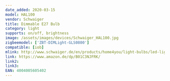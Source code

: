 ```yaml
---
date_added: 2020-03-15
model: HAL100
vendor: Schwaiger
title: Dimmable E27 Bulb
category: light
supports: on/off, brightness
image: /assets/images/devices/Schwaiger_HAL100.jpg
zigbeemodel: ['ZBT-DIMLight-GLS0800']
compatible: [iob]
mlink: http://www.schwaiger.de/en/products/home4you/light-bulbs/led-light-bulb-e27-3330.html
link: https://www.amazon.de/dp/B01C3NJFRK/
link2: 
link3: 
EAN: 4004005605402
---
```

